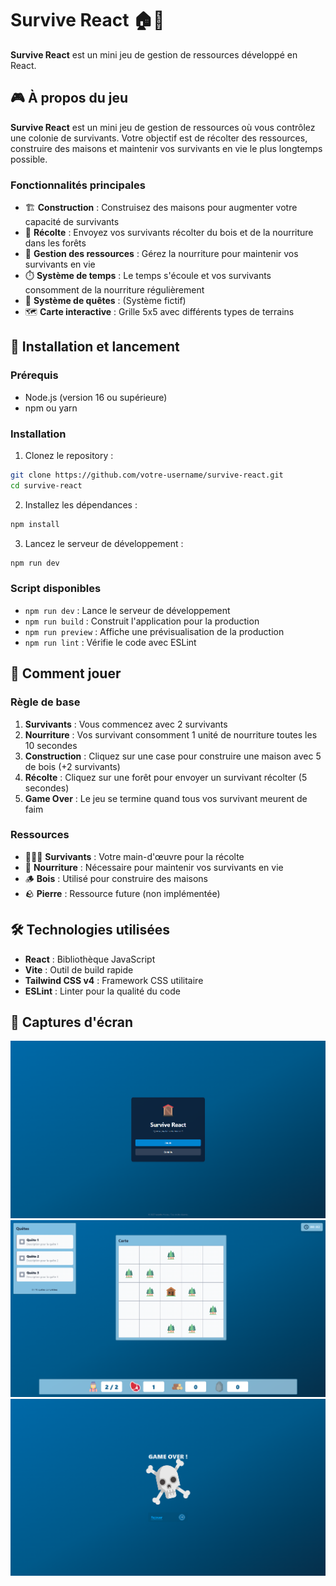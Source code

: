 # Survive React 🏠🌲

**Survive React** est un mini jeu de gestion de ressources développé en React.

## 🎮 À propos du jeu

**Survive React** est un mini jeu de gestion de ressources où vous contrôlez une colonie de survivants. Votre objectif est de récolter des ressources, construire des maisons et maintenir vos survivants en vie le plus longtemps possible.

### Fonctionnalités principales

- 🏗️ **Construction** : Construisez des maisons pour augmenter votre capacité de survivants
- 🌲 **Récolte** : Envoyez vos survivants récolter du bois et de la nourriture dans les forêts
- 🥩 **Gestion des ressources** : Gérez la nourriture pour maintenir vos survivants en vie
- ⏱️ **Système de temps** : Le temps s'écoule et vos survivants consomment de la nourriture régulièrement
- 🎯 **Système de quêtes** : (Système fictif)
- 🗺️ **Carte interactive** : Grille 5x5 avec différents types de terrains

## 🚀 Installation et lancement

### Prérequis

- Node.js (version 16 ou supérieure)
- npm ou yarn

### Installation

1. Clonez le repository :

```bash
git clone https://github.com/votre-username/survive-react.git
cd survive-react
```

2. Installez les dépendances :

```bash
npm install
```

3. Lancez le serveur de développement :

```bash
npm run dev
```

### Script disponibles

- `npm run dev` : Lance le serveur de développement
- `npm run build` : Construit l'application pour la production
- `npm run preview` : Affiche une prévisualisation de la production
- `npm run lint` : Vérifie le code avec ESLint

## 🎯 Comment jouer

### Règle de base

1. **Survivants** : Vous commencez avec 2 survivants
2. **Nourriture** : Vos survivant consomment 1 unité de nourriture toutes les 10 secondes
3. **Construction** : Cliquez sur une case pour construire une maison avec 5 de bois (+2 survivants)
4. **Récolte** : Cliquez sur une forêt pour envoyer un survivant récolter (5 secondes)
5. **Game Over** : Le jeu se termine quand tous vos survivant meurent de faim

### Ressources

- 🧑‍🤝‍🧑 **Survivants** : Votre main-d'œuvre pour la récolte
- 🥩 **Nourriture** : Nécessaire pour maintenir vos survivants en vie
- 🪵 **Bois** : Utilisé pour construire des maisons
- 🪨 **Pierre** : Ressource future (non implémentée)

## 🛠️ Technologies utilisées

- **React** : Bibliothèque JavaScript
- **Vite** : Outil de build rapide
- **Tailwind CSS v4** : Framework CSS utilitaire
- **ESLint** : Linter pour la qualité du code

## 🎨 Captures d'écran

![Capture d'écran : Menu du jeu](/public/menu.png)
![Capture d'écran : Plateau du jeu](/public/game.png)
![Capture d'écran : Game Over](/public/gameover.png)
